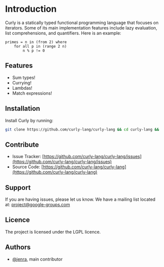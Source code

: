 # Introduction
Curly is a statically typed functional programming language that focuses on iterators. Some of its main implementation features include lazy evaluation, list comprehensions, and quantifiers. Here is an example:
```
primes = n in (from 2) where
    for all p in (range 2 n)
        n % p != 0
```

## Features
- Sum types!
- Currying!
- Lambdas!
- Match expressions!

## Installation
Install Curly by running:
```bash
git clone https://github.com/curly-lang/curly-lang && cd curly-lang && cargo install
```

## Contribute
- Issue Tracker: [https://github.com/curly-lang/curly-lang/issues](https://github.com/curly-lang/curly-lang/issues)
- Source Code: [https://github.com/curly-lang/curly-lang](https://github.com/curly-lang/curly-lang)

## Support
If you are having issues, please let us know.
We have a mailing list located at: project@google-groups.com

## Licence
The project is licensed under the LGPL licence.

## Authors
- [@jenra](https://github.com/jenra-uwu), main contributor
